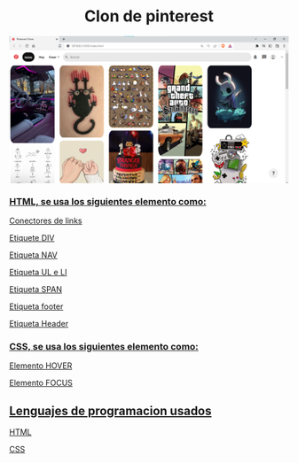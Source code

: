 <h1 align="center">Clon de pinterest</h1>

<a href="https://cristian0813.github.io/Clon-de-pinterest/"><img src="./assets/Clon_de_pinterest.png" width="auto" align="center">


<h3> HTML, se usa los siguientes elemento como: </h3>

<p> Conectores de links</p>
<p>Etiquete DIV</p>
<p>Etiqueta NAV</p>
<p>Etiqueta UL e LI</p>
<p>Etiqueta SPAN</p>
<p>Etiqueta footer</p>
<p>Etiqueta Header</p>

<h3> CSS, se usa los siguientes elemento como:</h3>

<p>Elemento HOVER</p>
<p>Elemento FOCUS</p>

<h2>Lenguajes de programacion usados</h2>

<p>HTML</p>
<p>CSS</p>
